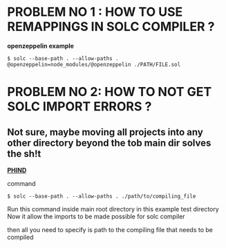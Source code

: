 
# PROBLEM NO 1 : HOW TO USE REMAPPINGS IN SOLC COMPILER ?

**openzeppelin example**
```
$ solc --base-path . --allow-paths .  @openzeppelin=node_modules/@openzeppelin ./PATH/FILE.sol
```



# PROBLEM NO 2: HOW TO NOT GET SOLC IMPORT ERRORS ?
## Not sure, maybe moving all projects into any other directory beyond the tob main dir solves the sh!t


**[PHIND](https://www.phind.com/search?cache=umnoretjgp1c07hpywmeqyiw)**

command
```
$ solc --base-path . --allow-paths . ./path/to/compiling_file
```

Run this command inside main root directory
in this example test directory
Now it allow the imports to be made possible for solc compiler

then all you need to specify is path to the compiling file that needs
to be compiled

